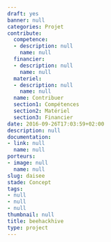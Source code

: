 ```yaml
---
draft: yes
banner: null
categories: Projet
contribute:
  competence:
  - description: null
    name: null
  financier:
  - description: null
    name: null
  materiel:
  - description: null
    name: null
  name: Contribuer
  section1: Compétences
  section2: Matériel
  section3: Financier
date: 2016-09-26T17:03:59+02:00
description: null
documentation:
- link: null
  name: null
porteurs:
- image: null
  name: null
slug: daisee
stade: Concept
tags:
- null
- null
- null
thumbnail: null
title: beehackhive
type: project
---
```

